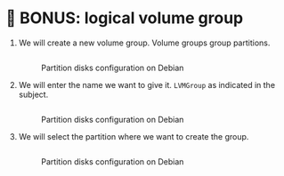 # 💾 BONUS: logical volume group

1.  We will create a new volume group. Volume groups group partitions.

    <figure><img src="../../.gitbook/assets/image (73).png" alt=""><figcaption><p>Partition disks configuration on Debian</p></figcaption></figure>


2.  We will enter the name we want to give it. `LVMGroup` as indicated in the subject.

    <figure><img src="../../.gitbook/assets/image (74).png" alt=""><figcaption><p>Partition disks configuration on Debian</p></figcaption></figure>


3.  We will select the partition where we want to create the group.

    <figure><img src="../../.gitbook/assets/image (75).png" alt=""><figcaption><p>Partition disks configuration on Debian</p></figcaption></figure>
